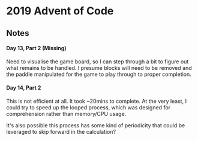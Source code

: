 # 2019 Advent of Code

## Notes

#### Day 13, Part 2 (Missing)

Need to visualise the game board, so I can step through a bit to figure out
what remains to be handled. I presume blocks will need to be removed and the
paddle manipulated for the game to play through to proper completion.

#### Day 14, Part 2

This is not efficient at all. It took ~20mins to complete.  At the very least, I
could try to speed up the looped process, which was designed for comprehension
rather than memory/CPU usage.

It's also possible this process has some kind of periodicity that could be leveraged
to skip forward in the calculation?
